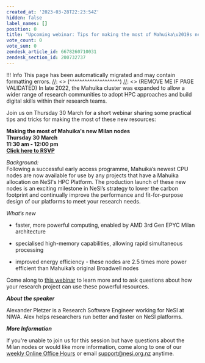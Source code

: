 ```yaml
---
created_at: '2023-03-28T22:23:54Z'
hidden: false
label_names: []
position: 0
title: "Upcoming webinar: Tips for making the most of Mahuika\u2019s new Milan nodes"
vote_count: 0
vote_sum: 0
zendesk_article_id: 6678260710031
zendesk_section_id: 200732737
---
```



[//]: <> (REMOVE ME IF PAGE VALIDATED)
[//]: <> (vvvvvvvvvvvvvvvvvvvv)
 !!! Info
     This page has been automatically migrated and may contain formatting errors.
[//]: <> (^^^^^^^^^^^^^^^^^^^^)
[//]: <> (REMOVE ME IF PAGE VALIDATED)
In late 2022, the Mahuika cluster was expanded to allow a wider range of
research communities to adopt HPC approaches and build digital skills
within their research teams.

Join us on Thursday 30 March for a short webinar sharing some practical
tips and tricks for making the most of these new resources:

**Making the most of Mahuika's new Milan nodes  
Thursday 30 March**  
**11:30 am - 12:00 pm**  
**[Click here to
RSVP](https://www.eventbrite.co.nz/e/webinar-making-the-most-of-mahuikas-new-milan-nodes-registration-557428302057)**

*Background:*  
Following a successful early access programme, Mahuika’s newest CPU
nodes are now available for use by any projects that have a Mahuika
allocation on NeSI's HPC Platform. The production launch of these new
nodes is an exciting milestone in NeSI’s strategy to lower the carbon
footprint and continually improve the performance and fit-for-purpose
design of our platforms to meet your research needs.

*What’s new*

-   faster, more powerful computing, enabled by AMD 3rd Gen EPYC Milan
    architecture

-   specialised high-memory capabilities, allowing rapid simultaneous
    processing

-   improved energy efficiency - these nodes are 2.5 times more power
    efficient than Mahuika’s original Broadwell nodes

Come along to [this
webinar](https://www.eventbrite.co.nz/e/webinar-making-the-most-of-mahuikas-new-milan-nodes-registration-557428302057)
to learn more and to ask questions about how your research project can
use these powerful resources.

***About the speaker***

Alexander Pletzer is a Research Software Engineer working for NeSI at
NIWA. Alex helps researchers run better and faster on NeSI platforms.

***More Information***

If you're unable to join us for this session but have questions about
the Milan nodes or would like more information, come along to one of our
[weekly Online Office
Hours](https://support.nesi.org.nz/hc/en-gb/articles/4830713922063) or
email <support@nesi.org.nz> anytime. 
